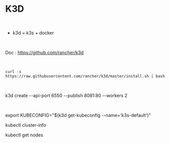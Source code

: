# K3D


<br>

* k3d = k3s + docker

<br>

Doc : https://github.com/rancher/k3d

<br>

```
curl -s https://raw.githubusercontent.com/rancher/k3d/master/install.sh | bash
```

<br>

k3d create --api-port 6550 --publish 8081:80 --workers 2

<br>

export KUBECONFIG="$(k3d get-kubeconfig --name='k3s-default')"

kubectl cluster-info

kubectl get nodes
